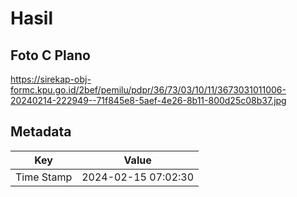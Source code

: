 # Hasil

## Foto C Plano

https://sirekap-obj-formc.kpu.go.id/2bef/pemilu/pdpr/36/73/03/10/11/3673031011006-20240214-222949--71f845e8-5aef-4e26-8b11-800d25c08b37.jpg


## Metadata

| Key        | Value               |
| ---------- | ------------------- |
| Time Stamp | 2024-02-15 07:02:30 |



